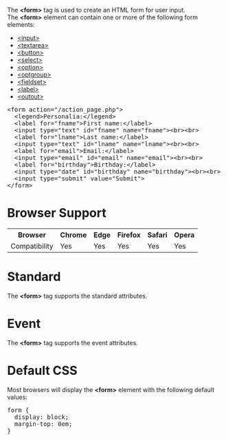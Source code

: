 The <b>&lt;form&gt;</b> tag is used to create an HTML form for user input.
<br>
The <b>&lt;form&gt;</b> element can contain one or more of the following form elements:
<ul>
  <li><a href="input.md">&lt;input&gt;</a></li>
  <li><a href="textarea.md">&lt;textarea&gt;</a></li>
  <li><a href="button.md">&lt;button&gt;</a></li>
  <li><a href="select.md">&lt;select&gt;</a></li>
  <li><a href="option.md">&lt;option&gt;</a></li>
  <li><a href="optgroup.md">&lt;optgroup&gt;</a></li>
  <li><a href="fieldset.md">&lt;fieldset&gt;</a></li>
  <li><a href="label.md">&lt;label&gt;</a></li>
  <li><a href="outout.md">&lt;outout&gt;</a></li>
</ul>
<pre>
&lt;form action="/action_page.php"&gt;
  &lt;legend&gt;Personalia:&lt;/legend&gt;
  &lt;label for="fname"&gt;First name:&lt;/label&gt;
  &lt;input type="text" id="fname" name="fname"&gt;&lt;br&gt;&lt;br&gt;
  &lt;label for="lname"&gt;Last name:&lt;/label&gt;
  &lt;input type="text" id="lname" name="lname"&gt;&lt;br&gt;&lt;br&gt;
  &lt;label for="email"&gt;Email:&lt;/label&gt;
  &lt;input type="email" id="email" name="email"&gt;&lt;br&gt;&lt;br&gt;
  &lt;label for="birthday"&gt;Birthday:&lt;/label&gt;
  &lt;input type="date" id="birthday" name="birthday"&gt;&lt;br&gt;&lt;br&gt;
  &lt;input type="submit" value="Submit"&gt;
&lt;/form&gt;
</pre>
<h1>Browser Support</h1>
<table class="ws-table-all notranslate">
  <tr>
    <th>Browser</th>
    <th>Chrome</th>
    <th>Edge</th>
    <th>Firefox</th>
    <th>Safari</th>
    <th>Opera</th>
  </tr>
  <tr>
    <td>Compatibility</td>
    <td>Yes</td>
    <td>Yes</td>
    <td>Yes</td>
    <td>Yes</td>
    <td>Yes</td>
  </tr>
</table>
<h1>Standard</h1>
The <b>&lt;form&gt;</b> tag supports the standard attributes.
<h1>Event</h1>
The <b>&lt;form&gt;</b> tag supports the event attributes.
<h1>Default CSS</h1>
Most browsers will display the <b>&lt;form&gt;</b> element with the following default values:
<pre>
form {
  display: block;
  margin-top: 0em;
}
</pre>
